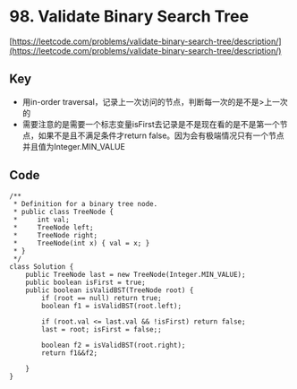 # 98. Validate Binary Search Tree
[https://leetcode.com/problems/validate-binary-search-tree/description/](https://leetcode.com/problems/validate-binary-search-tree/description/)

## Key
* 用in-order traversal，记录上一次访问的节点，判断每一次的是不是>上一次的
* 需要注意的是需要一个标志变量isFirst去记录是不是现在看的是不是第一个节点，如果不是且不满足条件才return false。因为会有极端情况只有一个节点并且值为Integer.MIN_VALUE

## Code
```
/**
 * Definition for a binary tree node.
 * public class TreeNode {
 *     int val;
 *     TreeNode left;
 *     TreeNode right;
 *     TreeNode(int x) { val = x; }
 * }
 */
class Solution {
    public TreeNode last = new TreeNode(Integer.MIN_VALUE);
    public boolean isFirst = true;
    public boolean isValidBST(TreeNode root) {
        if (root == null) return true;
        boolean f1 = isValidBST(root.left);
        
        if (root.val <= last.val && !isFirst) return false;            
        last = root; isFirst = false;;
        
        boolean f2 = isValidBST(root.right);
        return f1&&f2;
        
    }
}
```
